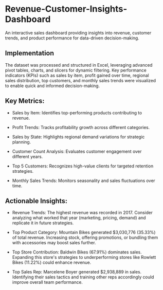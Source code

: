 # Revenue-Customer-Insights-Dashboard
An interactive sales dashboard providing insights into revenue, customer trends, and product performance for data-driven decision-making.


## Implementation

The dataset was processed and structured in Excel, leveraging advanced pivot tables, charts, and slicers for dynamic filtering. Key performance indicators (KPIs) such as sales by item, profit gained over time, regional sales distribution, top customers, and monthly sales trends were visualized to enable quick and informed decision-making.


 

## Key Metrics:


- Sales by Item: Identifies top-performing products contributing to revenue.

- Profit Trends: Tracks profitability growth across different categories.

- Sales by State: Highlights regional demand variations for strategic planning.

- Customer Count Analysis: Evaluates customer engagement over different years.

- Top 5 Customers: Recognizes high-value clients for targeted retention strategies.

- Monthly Sales Trends: Monitors seasonality and sales fluctuations over time.
 

## Actionable Insights:

- Revenue Trends: The highest revenue was recorded in 2017. Consider analyzing what worked that year (marketing, pricing, demand) and replicate it in future strategies.

- Top Product Category: Mountain Bikes generated $3,030,776 (35.33%) of total revenue. Increasing stock, offering promotions, or bundling them with accessories may boost sales further.

- Top Store Contribution: Baldwin Bikes (67.91%) dominates sales. Expanding this store's strategies to underperforming stores like Rowlett Bikes (11.22%) could enhance revenue.

- Top Sales Rep: Marcelene Boyer generated $2,938,889 in sales. Identifying their sales tactics and training other reps accordingly could improve overall team performance.
 
